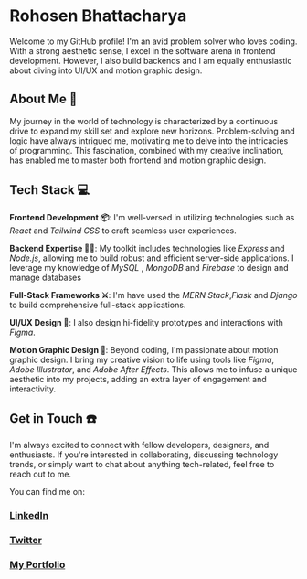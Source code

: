 # Rohosen Bhattacharya
Welcome to my GitHub profile! I'm an avid problem solver who loves coding. With a strong aesthetic sense, I excel in the software arena in frontend development. However, I also build backends and I am equally enthusiastic about diving into UI/UX and motion graphic design.

## About Me 👋
My journey in the world of technology is characterized by a continuous drive to expand my skill set and explore new horizons. Problem-solving and logic have always intrigued me, motivating me to delve into the intricacies of programming. This fascination, combined with my creative inclination, has enabled me to master both frontend and motion graphic design.

## Tech Stack 💻
**Frontend Development 📦**: I'm well-versed in utilizing technologies such as *React* and *Tailwind CSS* to craft seamless user experiences.

**Backend Expertise 👨‍💻**: My toolkit includes technologies like *Express* and *Node.js*, allowing me to build robust and efficient server-side applications. I leverage my knowledge of *MySQL* , *MongoDB* and *Firebase* to design and manage databases

**Full-Stack Frameworks ⚔️**: I'm have used the *MERN Stack*,*Flask* and *Django* to build comprehensive full-stack applications.

**UI/UX Design 🎨**: I also design hi-fidelity prototypes and interactions with *Figma*.

**Motion Graphic Design 🎥**:
Beyond coding, I'm passionate about motion graphic design. I bring my creative vision to life using tools like *Figma*, *Adobe Illustrator*, and *Adobe After Effects*. This allows me to infuse a unique aesthetic into my projects, adding an extra layer of engagement and interactivity.

## Get in Touch ☎️
I'm always excited to connect with fellow developers, designers, and enthusiasts. If you're interested in collaborating, discussing technology trends, or simply want to chat about anything tech-related, feel free to reach out to me.

You can find me on:
### [LinkedIn](https://www.linkedin.com/in/rohosen-bhattacharya-9311611aa/)
### [Twitter](https://twitter.com/Rohosen_)
### [My Portfolio](https://roho.live)
